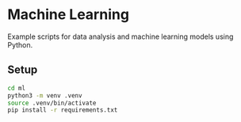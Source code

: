 # Machine Learning

Example scripts for data analysis and machine learning models using Python.

## Setup

```bash
cd ml
python3 -m venv .venv
source .venv/bin/activate
pip install -r requirements.txt
```
